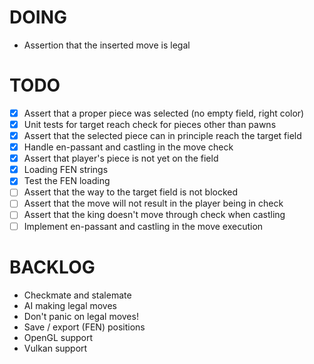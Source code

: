 # DOING
* Assertion that the inserted move is legal

# TODO
- [x] Assert that a proper piece was selected (no empty field, right color)
- [x] Unit tests for target reach check for pieces other than pawns
- [x] Assert that the selected piece can in principle reach the target field
- [x] Handle en-passant and castling in the move check
- [x] Assert that player's piece is not yet on the field
- [x] Loading FEN strings
- [x] Test the FEN loading
- [ ] Assert that the way to the target field is not blocked
- [ ] Assert that the move will not result in the player being in check
- [ ] Assert that the king doesn't move through check when castling
- [ ] Implement en-passant and castling in the move execution

# BACKLOG
* Checkmate and stalemate
* AI making legal moves
* Don't panic on legal moves!
* Save / export (FEN) positions
* OpenGL support
* Vulkan support